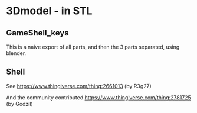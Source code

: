 # 3Dmodel - in STL

## GameShell_keys

This is a naive export of all parts, and then the 3 parts separated, 
using blender.

## Shell

See https://www.thingiverse.com/thing:2661013 (by R3g27) 

And the community contributed https://www.thingiverse.com/thing:2781725 
(by Godzil) 

